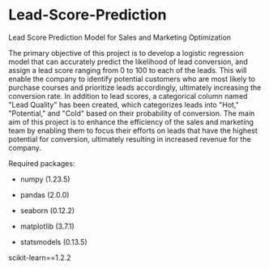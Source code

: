 # Lead-Score-Prediction
Lead Score Prediction Model for Sales and Marketing Optimization

The primary objective of this project is to develop a logistic regression model that can accurately predict the likelihood of lead conversion, and assign a lead score ranging from 0 to 100 to each of the leads. This will enable the company to identify potential customers who are most likely to purchase courses and prioritize leads accordingly, ultimately increasing the conversion rate. In addition to lead scores, a categorical column named "Lead Quality" has been created, which categorizes leads into "Hot," "Potential," and "Cold" based on their probability of conversion. The main aim of this project is to enhance the efficiency of the sales and marketing team by enabling them to focus their efforts on leads that have the highest potential for conversion, ultimately resulting in increased revenue for the company.

Required packages:

 - numpy (1.23.5)

 - pandas (2.0.0)

 - seaborn (0.12.2)

 - matplotlib (3.7.1)

 - statsmodels (0.13.5)

scikit-learn==1.2.2
